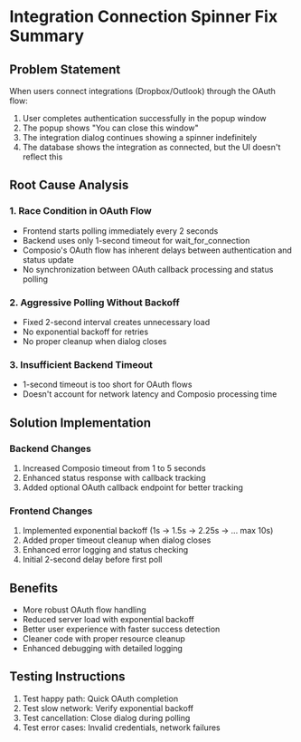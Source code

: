 # Integration Connection Spinner Fix Summary

## Problem Statement
When users connect integrations (Dropbox/Outlook) through the OAuth flow:
1. User completes authentication successfully in the popup window
2. The popup shows "You can close this window"
3. The integration dialog continues showing a spinner indefinitely
4. The database shows the integration as connected, but the UI doesn't reflect this

## Root Cause Analysis

### 1. Race Condition in OAuth Flow
- Frontend starts polling immediately every 2 seconds
- Backend uses only 1-second timeout for wait_for_connection
- Composio's OAuth flow has inherent delays between authentication and status update
- No synchronization between OAuth callback processing and status polling

### 2. Aggressive Polling Without Backoff
- Fixed 2-second interval creates unnecessary load
- No exponential backoff for retries
- No proper cleanup when dialog closes

### 3. Insufficient Backend Timeout
- 1-second timeout is too short for OAuth flows
- Doesn't account for network latency and Composio processing time

## Solution Implementation

### Backend Changes
1. Increased Composio timeout from 1 to 5 seconds
2. Enhanced status response with callback tracking
3. Added optional OAuth callback endpoint for better tracking

### Frontend Changes
1. Implemented exponential backoff (1s → 1.5s → 2.25s → ... max 10s)
2. Added proper timeout cleanup when dialog closes
3. Enhanced error logging and status checking
4. Initial 2-second delay before first poll

## Benefits
- More robust OAuth flow handling
- Reduced server load with exponential backoff
- Better user experience with faster success detection
- Cleaner code with proper resource cleanup
- Enhanced debugging with detailed logging

## Testing Instructions
1. Test happy path: Quick OAuth completion
2. Test slow network: Verify exponential backoff
3. Test cancellation: Close dialog during polling
4. Test error cases: Invalid credentials, network failures
